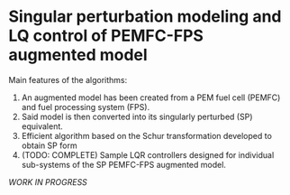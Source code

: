 # Singular perturbation modeling and LQ control of PEMFC-FPS augmented model
Main features of the algorithms:

1. An augmented model has been created from a PEM fuel cell (PEMFC) and fuel processing system (FPS). 
2. Said model is then converted into its singularly perturbed (SP) equivalent.
3. Efficient algorithm based on the Schur transformation developed to obtain SP form
4. (TODO: COMPLETE) Sample LQR controllers designed for individual sub-systems of the SP PEMFC-FPS augmented model. 

*WORK IN PROGRESS*

